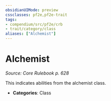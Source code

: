 ```yaml
---
obsidianUIMode: preview
cssclasses: pf2e,pf2e-trait
tags:
- compendium/src/pf2e/crb
- trait/category/class
aliases: ["Alchemist"]
---
```

# Alchemist  
*Source: Core Rulebook p. 628*  

This indicates abilities from the alchemist class.

- **Categories**: Class